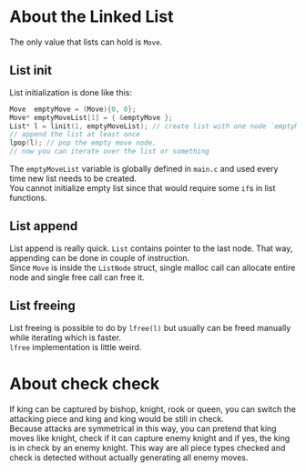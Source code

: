 # About the Linked List
The only value that lists can hold is `Move`.  

## List init
List initialization is done like this:
```c
Move  emptyMove = (Move){0, 0};
Move* emptyMoveList[1] = { &emptyMove };
List* l = linit(1, emptyMoveList); // create list with one node `emptyMove`
// append the list at least once
lpop(l); // pop the empty move node.
// now you can iterate over the list or something
```
The `emptyMoveList` variable is globally defined in `main.c` and used every time new list needs to be created.  
You cannot initialize empty list since that would require some `if`s in list functions.  

## List append
List append is really quick. `List` contains pointer to the last node. That way, appending can be done in couple of instruction.  
Since `Move` is inside the `ListNode` struct, single malloc call can allocate entire node and single free call can free it.  

## List freeing
List freeing is possible to do by `lfree(l)` but usually can be freed manually while iterating which is faster.  
`lfree` implementation is little weird.

# About check check
If king can be captured by bishop, knight, rook or queen, you can switch the attacking piece and king and king would be still in check.  
Because attacks are symmetrical in this way, you can pretend that king moves like knight, check if it can capture enemy knight and if yes,
the king is in check by an enemy knight. This way are all piece types checked and check is detected without actually generating all enemy moves.
